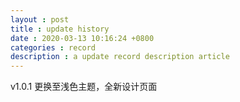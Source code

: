 ```yaml
---
layout : post
title : update history
date : 2020-03-13 10:16:24 +0800
categories : record
description : a update record description article
---
```


v1.0.1 更换至浅色主题，全新设计页面